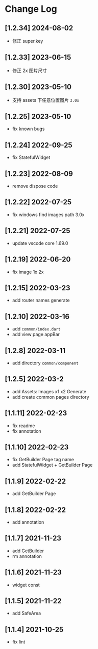 # Change Log

## [1.2.34] 2024-08-02

- 修正 super.key

## [1.2.33] 2023-06-15

- 修正 2x 图片尺寸

## [1.2.30] 2023-05-10

- 支持 assets 下任意位置图片 `3.0x`

## [1.2.25] 2023-05-10

- fix known bugs

## [1.2.24] 2022-09-25

- fix StatefulWidget

## [1.2.23] 2022-08-09

- remove dispose code

## [1.2.22] 2022-07-25

- fix windows find images path 3.0x

## [1.2.21] 2022-07-25

- update vscode core 1.69.0

## [1.2.19] 2022-06-20

- fix image 1x 2x

## [1.2.15] 2022-03-23

- add router names generate

## [1.2.10] 2022-03-16

- add `common/index.dart`
- add view page appBar

## [1.2.8] 2022-03-11

- add directory `common/component`

## [1.2.5] 2022-03-2

- add Assets: Images x1 x2 Generate
- add create common pages directory

## [1.1.11] 2022-02-23

- fix readme
- fix annotation

## [1.1.10] 2022-02-23

- fix GetBuilder Page tag name
- add StatefulWidget + GetBuilder Page

## [1.1.9] 2022-02-22

- add GetBuilder Page

## [1.1.8] 2022-02-22

- add annotation

## [1.1.7] 2021-11-23

- add GetBuilder
- rm annotation

## [1.1.6] 2021-11-23

- widget const

## [1.1.5] 2021-11-22

- add SafeArea

## [1.1.4] 2021-10-25

- fix lint
